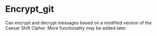 # Encrypt_git
Can encrypt and decrypt messages based on a modified version of the Caesar Shift Cipher.
More functionality may be added later.
